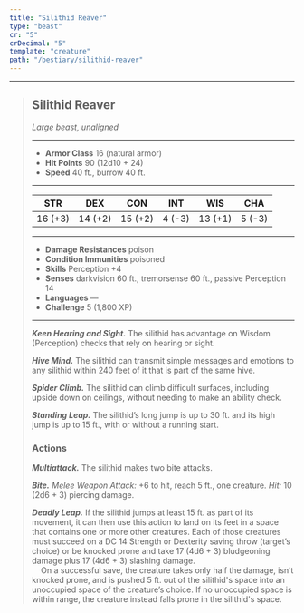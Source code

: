 ```yaml
---
title: "Silithid Reaver"
type: "beast"
cr: "5"
crDecimal: "5"
template: "creature"
path: "/bestiary/silithid-reaver"
---
```


___
>
> ## Silithid Reaver
>*Large beast, unaligned*
> ___
>
> - **Armor Class** 16 (natural armor)
> - **Hit Points** 90 (12d10 + 24)
> - **Speed** 40 ft., burrow 40 ft.
>___
>
>|STR|DEX|CON|INT|WIS|CHA|
>|:---:|:---:|:---:|:---:|:---:|:---:|
>|16 (+3)|14 (+2)|15 (+2)|4 (-3)|13 (+1)|5 (-3)|
>___
>
> - **Damage Resistances** poison
> - **Condition Immunities** poisoned
> - **Skills** Perception +4
> - **Senses** darkvision 60 ft., tremorsense 60 ft., passive Perception 14
> - **Languages** —
> - **Challenge** 5 (1,800 XP)
> ___
>
> ***Keen Hearing and Sight.*** The silithid has advantage on Wisdom (Perception) checks that rely on hearing or sight.
>
> ***Hive Mind.*** The silithid can transmit simple messages and emotions to any silithid within 240 feet of it that is part of the same hive.
>
> ***Spider Climb.*** The silithid can climb difficult surfaces, including upside down on ceilings, without needing to make an ability check.
>
> ***Standing Leap.*** The silithid’s long jump is up to 30 ft. and its high jump is up to 15 ft., with or without a running start.
>
> ### Actions
> ***Multiattack.*** The silithid makes two bite attacks.
>
> ***Bite.*** *Melee Weapon Attack:* +6 to hit, reach 5 ft., one creature. *Hit:* 10 (2d6 + 3) piercing damage.
>
> ***Deadly Leap.*** If the silithid jumps at least 15 ft. as part of its movement, it can then use this action to land on its feet in a space that contains one or more other creatures. Each of those creatures must succeed on a DC 14 Strength or Dexterity saving throw (target’s choice) or be knocked prone and take 17 (4d6 + 3) bludgeoning damage plus 17 (4d6 + 3) slashing damage.
> <br>&nbsp;&nbsp;&nbsp; On a successful save, the creature takes only half the damage, isn’t knocked prone, and is pushed 5 ft. out of the silithid's space into an unoccupied space of the creature’s choice. If no unoccupied space is within range, the creature instead falls prone in the silithid's space.
